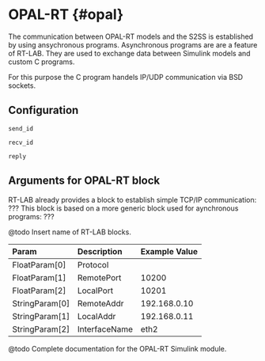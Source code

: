 # OPAL-RT {#opal}

The communication between OPAL-RT models and the S2SS is established by using ansychronous programs.
Asynchronous programs are are a feature of RT-LAB. They are used to exchange data between Simulink models and custom C programs.

For this purpose the C program handels IP/UDP communication via BSD sockets.

## Configuration

`send_id`

`recv_id`

`reply`

## Arguments for OPAL-RT block

RT-LAB already provides a block to establish simple TCP/IP communication: ???
This block is based on a more generic block used for aynchronous programs: ???

@todo Insert name of RT-LAB blocks.

| Param		 | Description   | Example Value  |
| :------------- | :------------ |:-------------- |
| FloatParam[0]	 | Protocol      |                |
| FloatParam[1]  | RemotePort    | 10200          |
| FloatParam[2]  | LocalPort	 | 10201          |
| StringParam[0] | RemoteAddr	 | 192.168.0.10   |
| StringParam[1] | LocalAddr	 | 192.168.0.11   |
| StringParam[2] | InterfaceName | eth2           |

@todo Complete documentation for the OPAL-RT Simulink module.

